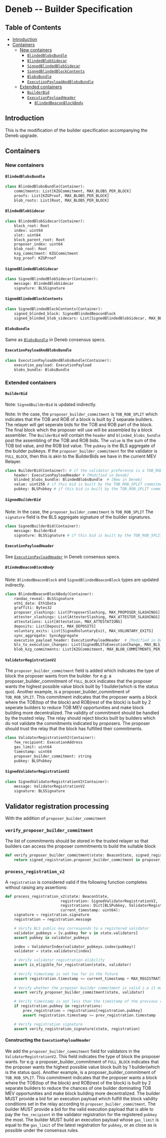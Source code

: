 # Deneb -- Builder Specification

## Table of Contents

<!-- START doctoc generated TOC please keep comment here to allow auto update -->
<!-- DON'T EDIT THIS SECTION, INSTEAD RE-RUN doctoc TO UPDATE -->

- [Introduction](#introduction)
- [Containers](#containers)
  - [New containers](#new-containers)
    - [`BlindedBlobsBundle`](#blindedblobsbundle)
    - [`BlindedBlobSidecar`](#blindedblobsidecar)
    - [`SignedBlindedBlobSidecar`](#signedblindedblobsidecar)
    - [`SignedBlindedBlockContents`](#signedblindedblockcontents)
    - [`BlobsBundle`](#blobsbundle)
    - [`ExecutionPayloadAndBlobsBundle`](#executionpayloadandblobsbundle)
  - [Extended containers](#extended-containers)
    - [`BuilderBid`](#builderbid)
    - [`ExecutionPayloadHeader`](#executionpayloadheader)
      - [`BlindedBeaconBlockBody`](#blindedbeaconblockbody)

<!-- END doctoc generated TOC please keep comment here to allow auto update -->

## Introduction

This is the modification of the builder specification accompanying the Deneb upgrade.

## Containers

### New containers

#### `BlindedBlobsBundle`

```python
class BlindedBlobsBundle(Container):
    commitments: List[KZGCommitment, MAX_BLOBS_PER_BLOCK]
    proofs: List[KZGProof, MAX_BLOBS_PER_BLOCK]
    blob_roots: List[Root, MAX_BLOBS_PER_BLOCK]
```

#### `BlindedBlobSidecar`

```python
class BlindedBlobSidecar(Container):
    block_root: Root
    index: uint64
    slot: uint64
    block_parent_root: Root
    proposer_index: uint64
    blob_root: Root
    kzg_commitment: KZGCommitment
    kzg_proof: KZGProof
```

#### `SignedBlindedBlobSidecar`

```python
class SignedBlindedBlobSidecar(Container):
    message: BlindedBlobSidecar
    signature: BLSSignature
```

#### `SignedBlindedBlockContents`

```python
class SignedBlindedBlockContents(Container):
    signed_blinded_block: SignedBlindedBeaconBlock
    signed_blinded_blob_sidecars: List[SignedBlindedBlobSidecar, MAX_BLOBS_PER_BLOCK]
```

#### `BlobsBundle`

Same as [`BlobsBundle`](https://github.com/ethereum/consensus-specs/blob/dev/specs/deneb/validator.md#blobsbundle) in Deneb consensus specs.

#### `ExecutionPayloadAndBlobsBundle`

```python
class ExecutionPayloadAndBlobsBundle(Container):
    execution_payload: ExecutionPayload
    blobs_bundle: BlobsBundle
```

### Extended containers

#### `BuilderBid`

Note: `SignedBuilderBid` is updated indirectly. 

Note: In the case, the `proposer_builder_commitment` is `TOB_ROB_SPLIT` which indicates that the TOB and ROB of a block is built by 2 separate builders. 
The relayer will get seperate bids for the TOB and ROB part of the block. The final block which the proposer will use will be assembled by a block assembler. 
The `BuilderBid` will contain the `header` and `blinded_blobs_bundle` post the assembling of the TOB and ROB bids. 
The `value` is the sum of the TOB bid value, and the ROB bid value.
The `pubkey` is the BLS aggregate of the builder pubkeys. 
If the `proposer_builder_commitment` for the validator is `FULL_BLOCK`, then this is akin to the BuilderBids we have in the current MEV Relayer.

```python
class BuilderBid(Container): # if the validator preference is a TOB_ROB_SPLIT, then this bid is built when the highest value TOB and ROB bid from different builders are assembled by the assembler
    header: ExecutionPayloadHeader # [Modified in Deneb]
    blinded_blobs_bundle: BlindedBlobsBundle  # [New in Deneb]
    value: uint256 # if this bid is built by the TOB_ROB_SPLIT commitment, then this value is the sum of TOB bid value and ROB bid value.
    pubkey: BLSPubkey # if this bid is built by the TOB_ROB_SPLIT commitment, then the pubkey is a BLS aggregate of the builder keys.
```

##### `SignedBuilderBid`

Note: In the case, the `proposer_builder_commitment` is `TOB_ROB_SPLIT`
The `signature` field is the BLS aggregate signature of the builder signatures.

```python
class SignedBuilderBid(Container):
    message: BuilderBid
    signature: BLSSignature # if this bid is built by the TOB_ROB_SPLIT, then this signature is the BLS aggregate of the builder signatures
```


#### `ExecutionPayloadHeader`

See [`ExecutionPayloadHeader`](https://github.com/ethereum/consensus-specs/blob/dev/specs/deneb/beacon-chain.md#executionpayloadheader) in Deneb consensus specs.

##### `BlindedBeaconBlockBody`

Note: `BlindedBeaconBlock` and `SignedBlindedBeaconBlock` types are updated indirectly.

```python
class BlindedBeaconBlockBody(Container):
    randao_reveal: BLSSignature
    eth1_data: Eth1Data
    graffiti: Bytes32
    proposer_slashings: List[ProposerSlashing, MAX_PROPOSER_SLASHINGS]
    attester_slashings: List[AttesterSlashing, MAX_ATTESTER_SLASHINGS]
    attestations: List[Attestation, MAX_ATTESTATIONS]
    deposits: List[Deposit, MAX_DEPOSITS]
    voluntary_exits: List[SignedVoluntaryExit, MAX_VOLUNTARY_EXITS]
    sync_aggregate: SyncAggregate
    execution_payload_header: ExecutionPayloadHeader  # [Modified in Deneb]
    bls_to_execution_changes: List[SignedBLSToExecutionChange, MAX_BLS_TO_EXECUTION_CHANGES]
    blob_kzg_commitments: List[KZGCommitment, MAX_BLOB_COMMITMENTS_PER_BLOCK]  # [New in Deneb]
```

#### `ValidatorRegistrationV2`

The `proposer_builder_commitment` field is added which indicates the type of block the proposer wants from the builder. for e.g: a proposer_builder_commitment
of `FULL_BLOCK` indicates that the proposer wants the highest possible value block built by 1 builder(which is the status quo). Another example, is a proposer_builder_commitment
of `TOB_ROB_SPLIT`. This commitment indicates that the proposer wants a block where the TOB(top of the block) and ROB(rest of the block) is built by 2 seperate builders
to reduce TOB MEV opportunities and make block building more decentralized.
The validity of commitment should be handled by the trusted relay. The relay should reject blocks built by builders which do not validate the commitments indicated
by proposers. The proposer should trust the relay that the block has fulfilled their commitments.

```python
class ValidatorRegistrationV2(Container):
    fee_recipient: ExecutionAddress
    gas_limit: uint64
    timestamp: uint64
    proposer_builder_commitment: string
    pubkey: BLSPubkey
```

#### `SignedValidatorRegistrationV2`

```python
class SignedValidatorRegistrationV2(Container):
    message: ValidatorRegistrationV2
    signature: BLSSignature
```

## Validator registration processing

With the addition of `proposer_builder_commitment`

### `verify_proposer_builder_commitment`

The list of commitments should be stored in the trusted relayer so that builders can access the proposer commitments to build the suitable block

```python
def verify_proposer_builder_commitment(state: BeaconState, signed_registration: SignedValidatorRegistrationV2, proposer_builder_commitments: string[]) -> bool:
    return signed_registration.proposer_builder_commitment in proposer_builder_commitments # the list of commitments should be known in the builder n/w
```

### `process_registration_v2`

A `registration` is considered valid if the following function completes without raising any assertions:

```python
def process_registration_v2(state: BeaconState,
                         registration: SignedValidatorRegistrationV2,
                         registrations: Dict[BLSPubkey, ValidatorRegistrationV2],
                         current_timestamp: uint64):
    signature = registration.signature
    registration = registration.message

    # Verify BLS public key corresponds to a registered validator
    validator_pubkeys = [v.pubkey for v in state.validators]
    assert pubkey in validator_pubkeys

    index = ValidatorIndex(validator_pubkeys.index(pubkey))
    validator = state.validators[index]

    # Verify validator registration elibility
    assert is_eligible_for_registration(state, validator)
    
    # Verify timestamp is not too far in the future
    assert registration.timestamp <= current_timestamp + MAX_REGISTRATION_LOOKAHEAD
    
    # Verify whether the proposer builder commitment is valid i.e it matches the known supported commitments.
    assert verify_proposer_builder_commitment(state, validator)

    # Verify timestamp is not less than the timestamp of the previous registration (if it exists)
    if registration.pubkey in registrations:
        prev_registration = registrations[registration.pubkey]
        assert registration.timestamp >= prev_registration.timestamp

    # Verify registration signature
    assert verify_registration_signature(state, registration)
```


#### Constructing the `ExecutionPayloadHeader`

We add the `proposer_builder_commitment` field for validators in the `ValidatorRegistrationV2`. This field indicates the type of block the proposer wants. 
for e.g: a proposer_builder_commitment of `FULL_BLOCK` indicates that the proposer wants the highest possible value block built by 1 builder(which is the status quo). 
Another example, is a proposer_builder_commitment of `TOB_ROB_SPLIT`. This commitment indicates that the proposer wants a block where the TOB(top of the block) 
and ROB(rest of the block) is built by 2 separate builders to reduce the chances of one builder dominating TOB MEV opportunities and make block building more decentralized.
The builder MUST provide a bid for an execution payload which fulfill the block validity conditions set in the relay according to `proposer_builder_commitment`.
The builder MUST provide a bid for the valid execution payload that is able to pay the `fee_recipient` in the validator registration for the registered `pubkey` the most.
The builder MUST build an execution payload whose `gas_limit` is equal to the `gas_limit` of the latest registration for `pubkey`, or as close as is possible under the consensus rules.